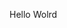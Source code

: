 Hello Wolrd













































































































































































































































































































































































































































































































































































































































































































































































































































































































































































































































































































































































































































































































































































































































































































































































































































































































































































































































































































































































































































































































































































































































































































































































































































































































































































































































































































































































































































































































































































































































































































































































































































































































































































































































































































































































































































































